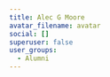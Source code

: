 ```yaml
---
title: Alec G Moore
avatar_filename: avatar
social: []
superuser: false
user_groups:
  - Alumni
---
```


